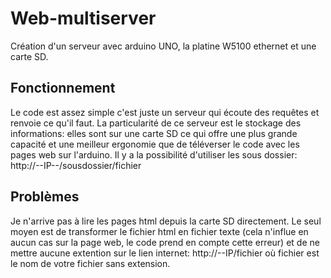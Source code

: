 # Web-multiserver
Création d'un serveur avec arduino UNO, la platine W5100 ethernet et une carte SD.

## Fonctionnement
Le code est assez simple c'est juste un serveur qui écoute des requêtes et renvoie ce qu'il faut.
La particularité de ce serveur est le stockage des informations: elles sont sur une carte SD ce qui offre une plus grande capacité et une meilleur ergonomie que de téléverser le code avec les pages web sur l'arduino.
Il y a la possibilité d'utiliser les sous dossier: http://--IP--/sousdossier/fichier

## Problèmes
Je n'arrive pas à lire les pages html depuis la carte SD directement. Le seul moyen est de transformer le fichier html en fichier texte (cela n'influe en aucun cas sur la page web, le code prend en compte cette erreur) et de ne mettre aucune extention sur le lien internet: http://--IP/fichier où fichier est le nom de votre fichier sans extension.
